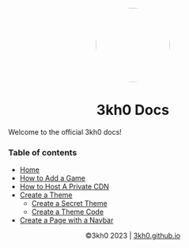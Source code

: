 <p align="center">
<kbd>
<img style="border-radius:50%" height="150px" src="https://raw.githubusercontent.com/3kh0/3kh0.github.io/main/images/logo.png">
</kbd>
</p>
<h1 align="center">3kh0 Docs</h1>

Welcome to the official 3kh0 docs!

### Table of contents

* [Home](https://github.com/3kh0/3kh0.github.io/wiki/)
* [How to Add a Game](https://github.com/3kh0/3kh0.github.io/wiki/Add-Game)
* [How to Host A Private CDN](https://github.com/3kh0/3kh0.github.io/wiki/Create-A-CDN-Server)
* [Create a Theme](https://github.com/3kh0/3kh0.github.io/wiki/Create-Theme)
   * [Create a Secret Theme](https://github.com/3kh0/3kh0.github.io/wiki/Secret-Themes)
   * [Create a Theme Code](https://github.com/3kh0/3kh0.github.io/wiki/Create-Theme-Code)
* [Create a Page with a Navbar](https://github.com/3kh0/3kh0.github.io/wiki/Pages-With-Navbar)

<p align="center">
©3kh0 2023 | <a href="https://3kh0.github.io">3kh0.github.io</a>
</p>